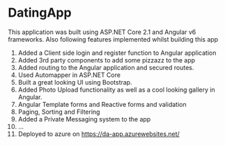 # DatingApp

This application was built using ASP.NET Core 2.1 and Angular v6 frameworks. Also following features implemented whilst building this app

1. Added a Client side login and register function to Angular application
2. Added 3rd party components to add some pizzazz to the app
3. Added routing to the Angular application and secured routes.
4. Used Automapper in ASP.NET Core
5. Built a great looking UI using Bootstrap.
6. Added Photo Upload functionality as well as a cool looking gallery in Angular.
7. Angular Template forms and Reactive forms and validation
8. Paging, Sorting and Filtering
9. Added a Private Messaging system to the app
10. ...
11. Deployed to azure on https://da-app.azurewebsites.net/


